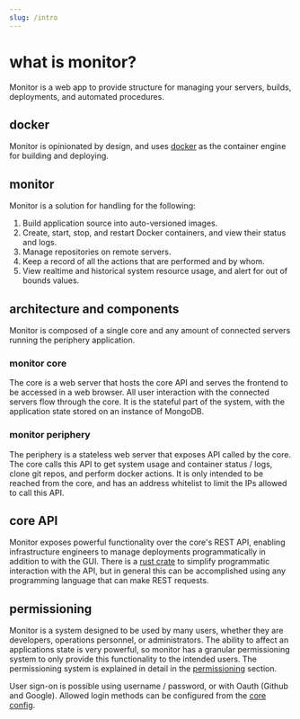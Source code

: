 ```yaml
---
slug: /intro
---
```


# what is monitor?

Monitor is a web app to provide structure for managing your servers, builds, deployments, and automated procedures.

## docker

Monitor is opinionated by design, and uses [docker](https://docs.docker.com/) as the container engine for building and deploying.

## monitor

Monitor is a solution for handling for the following:

 1. Build application source into auto-versioned images. 
 2. Create, start, stop, and restart Docker containers, and view their status and logs.
 3. Manage repositories on remote servers.
 4. Keep a record of all the actions that are performed and by whom.
 5. View realtime and historical system resource usage, and alert for out of bounds values.

## architecture and components

Monitor is composed of a single core and any amount of connected servers running the periphery application. 

### monitor core
The core is a web server that hosts the core API and serves the frontend to be accessed in a web browser. All user interaction with the connected servers flow through the core. It is the stateful part of the system, with the application state stored on an instance of MongoDB.

### monitor periphery
The periphery is a stateless web server that exposes API called by the core. The core calls this API to get system usage and container status / logs, clone git repos, and perform docker actions. It is only intended to be reached from the core, and has an address whitelist to limit the IPs allowed to call this API.

## core API

Monitor exposes powerful functionality over the core's REST API, enabling infrastructure engineers to manage deployments programmatically in addition to with the GUI. There is a [rust crate](https://crates.io/crates/monitor_client) to simplify programmatic interaction with the API, but in general this can be accomplished using any programming language that can make REST requests. 

## permissioning

Monitor is a system designed to be used by many users, whether they are developers, operations personnel, or administrators. The ability to affect an applications state is very powerful, so monitor has a granular permissioning system to only provide this functionality to the intended users. The permissioning system is explained in detail in the [permissioning](https://github.com/mbecker20/monitor/blob/main/docs/permissions.md) section. 

User sign-on is possible using username / password, or with Oauth (Github and Google). Allowed login methods can be configured from the [core config](https://github.com/mbecker20/monitor/blob/main/config_example/core.config.example.toml).